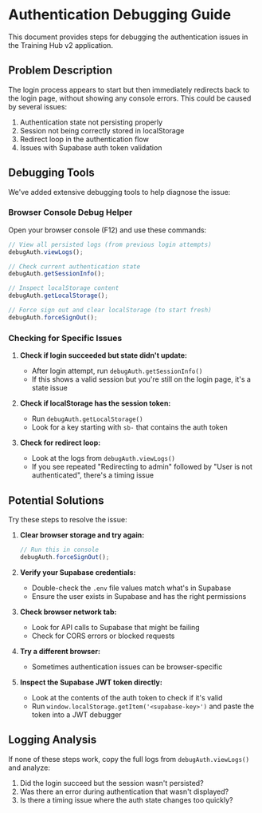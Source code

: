 # Authentication Debugging Guide

This document provides steps for debugging the authentication issues in the Training Hub v2 application.

## Problem Description

The login process appears to start but then immediately redirects back to the login page, without showing any console errors. This could be caused by several issues:

1. Authentication state not persisting properly
2. Session not being correctly stored in localStorage
3. Redirect loop in the authentication flow
4. Issues with Supabase auth token validation

## Debugging Tools

We've added extensive debugging tools to help diagnose the issue:

### Browser Console Debug Helper

Open your browser console (F12) and use these commands:

```javascript
// View all persisted logs (from previous login attempts)
debugAuth.viewLogs();

// Check current authentication state
debugAuth.getSessionInfo();

// Inspect localStorage content
debugAuth.getLocalStorage();

// Force sign out and clear localStorage (to start fresh)
debugAuth.forceSignOut();
```

### Checking for Specific Issues

1. **Check if login succeeded but state didn't update:**
   - After login attempt, run `debugAuth.getSessionInfo()`
   - If this shows a valid session but you're still on the login page, it's a state issue

2. **Check if localStorage has the session token:**
   - Run `debugAuth.getLocalStorage()`
   - Look for a key starting with `sb-` that contains the auth token

3. **Check for redirect loop:**
   - Look at the logs from `debugAuth.viewLogs()`
   - If you see repeated "Redirecting to admin" followed by "User is not authenticated", there's a timing issue

## Potential Solutions

Try these steps to resolve the issue:

1. **Clear browser storage and try again:**
   ```javascript
   // Run this in console
   debugAuth.forceSignOut();
   ```

2. **Verify your Supabase credentials:**
   - Double-check the `.env` file values match what's in Supabase
   - Ensure the user exists in Supabase and has the right permissions

3. **Check browser network tab:**
   - Look for API calls to Supabase that might be failing
   - Check for CORS errors or blocked requests

4. **Try a different browser:**
   - Sometimes authentication issues can be browser-specific

5. **Inspect the Supabase JWT token directly:**
   - Look at the contents of the auth token to check if it's valid
   - Run `window.localStorage.getItem('<supabase-key>')` and paste the token into a JWT debugger

## Logging Analysis

If none of these steps work, copy the full logs from `debugAuth.viewLogs()` and analyze:

1. Did the login succeed but the session wasn't persisted?
2. Was there an error during authentication that wasn't displayed?
3. Is there a timing issue where the auth state changes too quickly?
